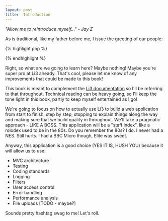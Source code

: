 ```yaml
---
layout: post
title:  Introduction
---
```


_"Allow me to reintroduce myself..." - Jay Z_

As is traditional, like my father before me, I issue the greeting of our people:

{% highlight php %}
<?php
echo "Hello world!";
?>
{% endhighlight %}

Right, so what are we going to learn here? Maybe nothing! Maybe you're super pro at Li3 already. That's cool, please let me know of any improvements that could be made to this book!

This book is meant to complement the [Li3 documentation](http://li3.me/docs/manual/) so I'll be referring to that throughout. Technical reading can be heavy going, so I'll keep the tone light in this book, partly to keep myself entertained as I go!

We're going to focus on how to actually use Li3 to build a web application from start to finish, step by step, stopping to explain things along the way and making sure that we build quality in throughout. We'll take a pragmatic approach - LIKE A BOSS. This application will be a "staff index", like a rolodex used to be in the 80s. Do you remember the 80s? I do. I never had a NES. Still hurts. I had a BBC Micro though, Elite was sweet.

Anyway, this application is a good choice (YES IT IS, HUSH YOU) because it will allow us to use:

* MVC architecture
* Testing
* Coding standards
* Logging
* Filters
* User access control
* Error handling
* Performance analysis
* File uploads [TODO - maybe?]

Sounds pretty hashtag swag to me! Let's roll.
